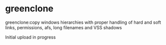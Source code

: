 greenclone
==========

greenclone:copy windows hierarchies with proper handling of hard and soft links, permissions, afs, long filenames and VSS shadows

Initial upload in progress
